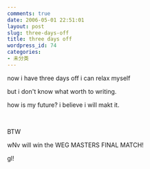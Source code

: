 ```yaml
---
comments: true
date: 2006-05-01 22:51:01
layout: post
slug: three-days-off
title: three days off
wordpress_id: 74
categories:
- 未分类
---
```


now i have three days off i can relax myself




but i don't know what worth to writing.




how is my future? i believe i will makt it.




 




BTW




wNv will win the WEG MASTERS FINAL MATCH!




gl!
